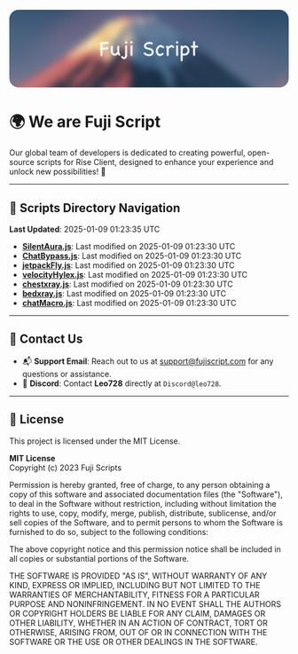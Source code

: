 ![Banner](.github/b.webp)

# 🌍 **We are Fuji Script**

Our global team of developers is dedicated to creating powerful, open-source scripts for Rise Client, designed to enhance your experience and unlock new possibilities! 🌟

---
<!-- SCRIPTS_NAVIGATION_START -->
## 📂 **Scripts Directory Navigation**

**Last Updated**: 2025-01-09 01:23:35 UTC

- **[SilentAura.js](scripts/SilentAura.js)**: Last modified on 2025-01-09 01:23:30 UTC
- **[ChatBypass.js](scripts/ChatBypass.js)**: Last modified on 2025-01-09 01:23:30 UTC
- **[jetpackFly.js](scripts/jetpackFly.js)**: Last modified on 2025-01-09 01:23:30 UTC
- **[velocityHylex.js](scripts/velocityHylex.js)**: Last modified on 2025-01-09 01:23:30 UTC
- **[chestxray.js](scripts/chestxray.js)**: Last modified on 2025-01-09 01:23:30 UTC
- **[bedxray.js](scripts/bedxray.js)**: Last modified on 2025-01-09 01:23:30 UTC
- **[chatMacro.js](scripts/chatMacro.js)**: Last modified on 2025-01-09 01:23:30 UTC

<!-- SCRIPTS_NAVIGATION_END -->

---

## 💬 **Contact Us**  
- 📬 **Support Email**: Reach out to us at [support@fujiscript.com](mailto:support@fujiscript.com) for any questions or assistance.  
- 💬 **Discord**: Contact **Leo728** directly at `Discord@leo728`.

---

## 📜 **License**

This project is licensed under the MIT License.  

**MIT License**  
Copyright (c) 2023 Fuji Scripts  

Permission is hereby granted, free of charge, to any person obtaining a copy of this software and associated documentation files (the "Software"), to deal in the Software without restriction, including without limitation the rights to use, copy, modify, merge, publish, distribute, sublicense, and/or sell copies of the Software, and to permit persons to whom the Software is furnished to do so, subject to the following conditions:  

The above copyright notice and this permission notice shall be included in all copies or substantial portions of the Software.  

THE SOFTWARE IS PROVIDED "AS IS", WITHOUT WARRANTY OF ANY KIND, EXPRESS OR IMPLIED, INCLUDING BUT NOT LIMITED TO THE WARRANTIES OF MERCHANTABILITY, FITNESS FOR A PARTICULAR PURPOSE AND NONINFRINGEMENT. IN NO EVENT SHALL THE AUTHORS OR COPYRIGHT HOLDERS BE LIABLE FOR ANY CLAIM, DAMAGES OR OTHER LIABILITY, WHETHER IN AN ACTION OF CONTRACT, TORT OR OTHERWISE, ARISING FROM, OUT OF OR IN CONNECTION WITH THE SOFTWARE OR THE USE OR OTHER DEALINGS IN THE SOFTWARE.  
